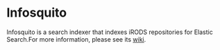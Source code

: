 # Infosquito

Infosquito is a search indexer that indexes iRODS repositories for Elastic
Search.For more information, please see its
[wiki](https://github.com/iPlantCollaborativeOpenSource/Infosquito/wiki).
